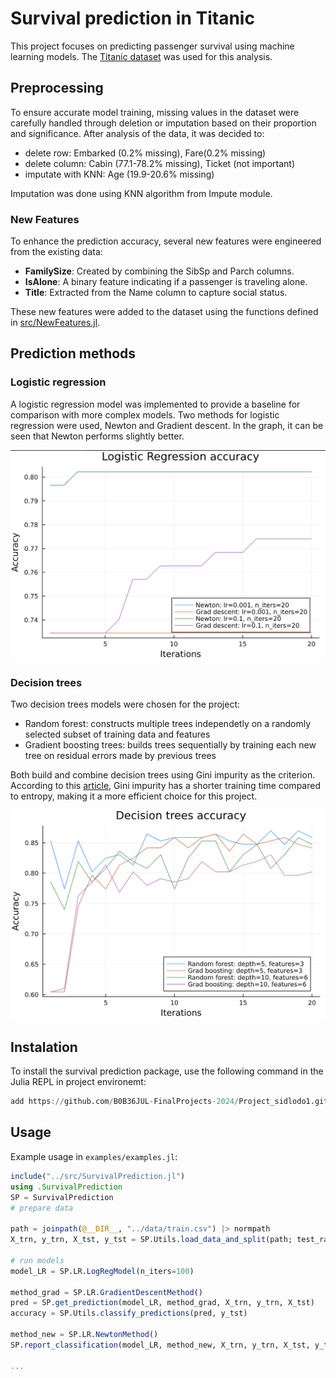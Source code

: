 # Survival prediction in Titanic

This project focuses on predicting passenger survival using machine learning models. The [Titanic dataset](https://www.kaggle.com/c/titanic) was used for this analysis. 

## Preprocessing
To ensure accurate model training, missing values in the dataset were carefully handled through deletion or imputation based on their proportion and significance.
After analysis of the data, it was decided to:
- delete row: Embarked (0.2% missing), Fare(0.2% missing)
- delete column: Cabin (77.1-78.2% missing), Ticket (not important)
- imputate with KNN: Age (19.9-20.6% missing)

Imputation was done using KNN algorithm from Impute module.

### New Features

To enhance the prediction accuracy, several new features were engineered from the existing data:
- **FamilySize**: Created by combining the SibSp and Parch columns.
- **IsAlone**: A binary feature indicating if a passenger is traveling alone.
- **Title**: Extracted from the Name column to capture social status.

These new features were added to the dataset using the functions defined in [src/NewFeatures.jl](src/NewFeatures.jl).

## Prediction methods

### Logistic regression
A logistic regression model was implemented to provide a baseline for comparison with more complex models.
Two methods for logistic regression were used, Newton and Gradient descent. In the graph, it can be seen that Newton performs slightly better.

![Logistic regression accuracy](./data/logreg.png)

### Decision trees
Two decision trees models were chosen for the project:
- Random forest: constructs multiple trees independetly on a randomly selected subset of training data and features
- Gradient boosting trees: builds trees sequentially by training each new tree on residual errors made by previous trees

Both build and combine decision trees using Gini impurity as the criterion. According to this [article](https://quantdare.com/decision-trees-gini-vs-entropy/), Gini impurity has a shorter training time compared to entropy, making it a more efficient choice for this project.

![Decision trees accuracy](./data/trees.png)

## Instalation
To install the survival prediction package, use the following command in the Julia REPL in project environemt:
```julia
add https://github.com/B0B36JUL-FinalProjects-2024/Project_sidlodo1.git
```

## Usage

Example usage in `examples/examples.jl`:
```julia
include("../src/SurvivalPrediction.jl")
using .SurvivalPrediction
SP = SurvivalPrediction
# prepare data

path = joinpath(@__DIR__, "../data/train.csv") |> normpath
X_trn, y_trn, X_tst, y_tst = SP.Utils.load_data_and_split(path; test_ratio=0.2)

# run models
model_LR = SP.LR.LogRegModel(n_iters=100)

method_grad = SP.LR.GradientDescentMethod()
pred = SP.get_prediction(model_LR, method_grad, X_trn, y_trn, X_tst)
accuracy = SP.Utils.classify_predictions(pred, y_tst)

method_new = SP.LR.NewtonMethod()
SP.report_classification(model_LR, method_new, X_trn, y_trn, X_tst, y_tst)

...
```
